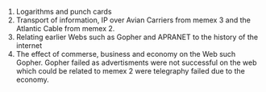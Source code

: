 1. Logarithms and punch cards
2. Transport of information, IP over Avian Carriers from memex 3 and the Atlantic Cable from memex 2.
3. Relating earlier Webs such as Gopher and APRANET to the history of the internet
4. The effect of commerse, business and economy on the Web such Gopher. Gopher failed as advertisments were not successful on the web which could be related to memex 2 were telegraphy failed due to the economy.